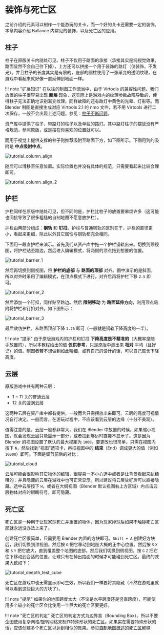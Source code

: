 # 装饰与死亡区

之前介绍的元素可以制作一个能游玩的关卡，而一个好的关卡还需要一定的装饰。本章内容介绍 Ballance 内常见的装饰，以及死亡区的应用。

## 柱子

柱子在原版关卡内随处可见。柱子不仅用于路面的承接（承接其实是纯视觉效果，路面显然不会自己往下掉），上方还可以拼接一个用于装饰的路灯（仅装饰，不发光）。并且柱子的长度其实是有限的，底部的圆柱使用了一张渐变的透明纹理，在游戏中看起来就好像一直延伸到地面一样。

!!! note "扩展知识"
    在以往的制图工作流当中，由于 Virtools 的兼容性问题，我们放置的柱子很容易出现 **断层** 现象，这实际上是游戏内的纹理参数故障导致的，使得柱子无法正确地识别渐变纹理。同样故障的还有路灯中黄色的光晕、灯影等。而 Blender 制图是直接生成对应 Virtools 2.1 的 nmo 文件，若不用 Virtools 进行二次保存，一般不会出现上述问题。参见：[柱子不断问题](../trouble-shooting/transparent-column.md)。

资产库中提供了柱子、带路灯的柱子以及单独的路灯。其中路灯柱子的摆放没有严格规范，参照原版，或是摆在你喜欢的位置就可以。

而用于视觉上提供支撑的柱子则推荐吸附至路面下方，如下图所示。下图用到的吸附是 **中点吸附中点**。

![tutorial_column_align](../../imgs/tutorial_column_align.png)

随后可以滑移至任意位置。实际位置也并没有具体的规范，只需要看起来比较合理即可。

![tutorial_column_align_2](../../imgs/tutorial_column_align_2.png)

## 护栏

护栏同样在原版中随处可见，但不同的是，护栏比柱子的放置要麻烦许多（这可能也间接导致了很多粗糙的自制地图不愿意放护栏）。

护栏由两部分组成：**钢轨** 和 **钉扣**。护栏与普通钢轨的区别在于，护栏的直径更小，看起来更细，除此以外其它属性与钢轨都完全相同。

下面用一段直护栏来演示。首先我们从资产库中拖一个护栏钢轨出来。切换到顶视图，将护栏贴至路边，然后进入编辑模式，将两侧的顶点拖到想要的位置。

![tutorial_barrier_1](../../imgs/tutorial_barrier_1.png)

然后再切换到侧视图，将 **护栏的底部** 与 **路面的顶部** 对齐。图中演示的是斜面，所以对齐时采用了编辑模式，在顶点模式下进行。对齐后再将护栏下移 `2.5` 即可。

![tutorial_barrier_2](../../imgs/tutorial_barrier_2.png)

然后添加一个钉扣，同样贴至路边。然后 **限制移动** 为 **路面延伸方向**，利用顶点吸附将护栏和钉扣对齐。如下图所示：

![tutorial_barrier_3](../../imgs/tutorial_barrier_3.png)

最后效仿护栏，从路面顶部下降 `1.25` 即可（一般就是钢轨下降高度的一半）。

!!! note "提示"
    由于原版游戏内的护栏和钉扣 **下降高度是不精准的**（大概率是随手放置的），所以本教程给出的值 **仅供参考**，只是原版中测出来 **相对** 平均（且好记）的值。制图者若不想做到如此精细，或有自己的设计的话，可以自己取舍下降高度。

## 云层

原版游戏中共有两种云层：

- 1 ~ 11 关的普通云层
- 12 关的漩涡云层

这两种云层在资产库中都有提供，一般而言只需摆放出来即可。云层的高度可视情况自行决定。一般而言，在游玩过程中，不应该看到云层的边缘（十分不美观）。

值得注意的是，云层一般都非常大，我们在 Blender 中放置的时候，如果缩小视图，就会发现云层只能显示一部分，或者拉到够远时直接不显示了。这是因为 Blender 的视图设置了默认的最大视距为 `1000`。要更改也很简单，只需在视图内按下 `N`，然后找到“视图”选项卡，再把视图中的 **结束**（End）调成更大的值（例如 `10000`）即可。下面是调节前后的对比：

![tutorial_cloud](../../imgs/tutorial_cloud.png)

云层可能会很影响其它物体的编辑，很容易一不小心选中或者是让背景看起来乱糟糟的；并且隐藏的云层在游戏中也可正常显示。所以建议将云层放好后可以直接隐藏。选中云层按下 `H`，或者在大纲视图（Blender 默认视图右上方区域）内点击云层物体对应的眼睛符号，即可隐藏。

## 死亡区

死亡区是一种用于让玩家球死亡并重置的物体，因为玩家掉球后如果不触碰死亡区那就永远没办法上来了。

创建死亡区很简单，只需要用 Blender 内置的方块即可。`Shift + A` 创建好方块后，我们切换到顶视图，然后按 `G` 把它移动到地图大概的正中心位置。然后按 `S` `X` 和 `S` `Y` 把它放大，直到覆盖整个地图的底部。然后我们切换到侧视图，按 `G` `Z` 把它往下移动到合适的位置，让球只有在掉出路面的时候才可能碰到死亡区。最终的效果大致如下：

![tutorial_deepth_test_cube](../../imgs/tutorial_deepth_test_cube.png)

死亡区在游戏中也无需显示即可生效，所以我们一样要将其隐藏（不然在游戏里就可以看到这些巨大的方块了）。

!!! note "提示"
    如果你的地图跨度太大（不论是水平跨度还是竖直跨度），可能使用多个较小的死亡区会比使用一个巨大的死亡区要更好。

!!! note "死亡区的判定"
    死亡区的判定方式为边界盒（Bounding Box）。所以不要企图使用复杂网格/旋转网格来制作特殊形状的死亡区。如果实在需要特殊形状的话，应该创建多个死亡区以达到相似的效果。参见[自制地图概述的死亡区解释](../mapping/introduction.md#死亡区)

<!-- TODO: ## 自定义模型 -->
